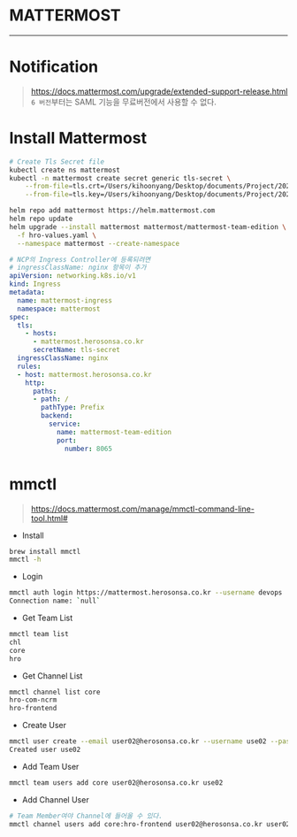 # MATTERMOST
************


Notification
===========
> https://docs.mattermost.com/upgrade/extended-support-release.html
`6 버전`부터는 SAML 기능을 무료버전에서 사용할 수 없다.


Install Mattermost
==================
```bash
# Create Tls Secret file
kubectl create ns mattermost
kubectl -n mattermost create secret generic tls-secret \
    --from-file=tls.crt=/Users/kihoonyang/Desktop/documents/Project/2023/hro/hro_devops/cert/mattermost.herosonsa.co.kr/merged-crt.crt \
    --from-file=tls.key=/Users/kihoonyang/Desktop/documents/Project/2023/hro/hro_devops/cert/mattermost.herosonsa.co.kr/private.key
```
```bash
helm repo add mattermost https://helm.mattermost.com
helm repo update
helm upgrade --install mattermost mattermost/mattermost-team-edition \
  -f hro-values.yaml \
  --namespace mattermost --create-namespace
```
```yaml
# NCP의 Ingress Controller에 등록되려면 
# ingressClassName: nginx 항목이 추가
apiVersion: networking.k8s.io/v1
kind: Ingress
metadata:
  name: mattermost-ingress
  namespace: mattermost
spec:
  tls:
    - hosts:
      - mattermost.herosonsa.co.kr
      secretName: tls-secret
  ingressClassName: nginx
  rules:
  - host: mattermost.herosonsa.co.kr
    http:
      paths:
      - path: /
        pathType: Prefix
        backend:
          service:
            name: mattermost-team-edition
            port:
              number: 8065
```

mmctl
=====
> https://docs.mattermost.com/manage/mmctl-command-line-tool.html#

* Install
```bash
brew install mmctl
mmctl -h
```
* Login
```bash
mmctl auth login https://mattermost.herosonsa.co.kr --username devops
Connection name: `null`
```
* Get Team List
```bash
mmctl team list
chl
core
hro
```
* Get Channel List
```bash
mmctl channel list core
hro-com-ncrm
hro-frontend
```
* Create User
```bash
mmctl user create --email user02@herosonsa.co.kr --username use02 --password user02@herosonsa.co.kr
Created user use02
```
* Add Team User
```bash
mmctl team users add core user02@herosonsa.co.kr use02
```
* Add Channel User
```bash
# Team Member여야 Channel에 들어올 수 있다.
mmctl channel users add core:hro-frontend user02@herosonsa.co.kr user02
```